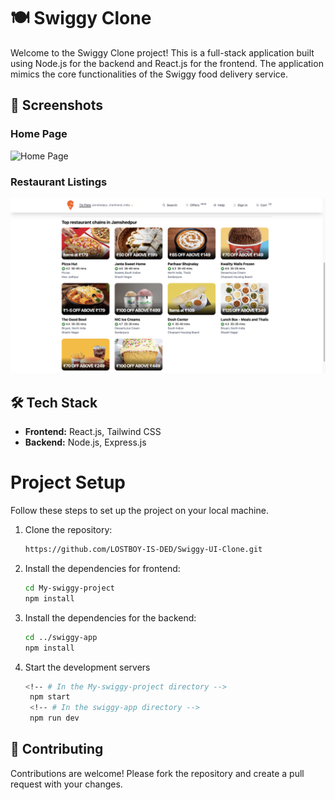 # 🍽️ Swiggy Clone

Welcome to the Swiggy Clone project! This is a full-stack application built using Node.js for the backend and React.js for the frontend. The application mimics the core functionalities of the Swiggy food delivery service.

## 📸 Screenshots

### Home Page
![Home Page](./ss1.png)

### Restaurant Listings
![Restaurant Listings](./ss2.png)


## 🛠️ Tech Stack

- **Frontend:** React.js, Tailwind CSS
- **Backend:** Node.js, Express.js


# Project Setup

Follow these steps to set up the project on your local machine.

1. Clone the repository:
   ```sh
   https://github.com/LOSTBOY-IS-DED/Swiggy-UI-Clone.git

2. Install the dependencies for frontend:

    ```sh
    cd My-swiggy-project
    npm install

3. Install the dependencies for the backend:
   
   ```sh
   cd ../swiggy-app
   npm install

4. Start the development servers 
   ```sh
   <!-- # In the My-swiggy-project directory -->
    npm start
    <!-- # In the swiggy-app directory -->
    npm run dev

## 🤝 Contributing

Contributions are welcome! Please fork the repository and create a pull request with your changes.
